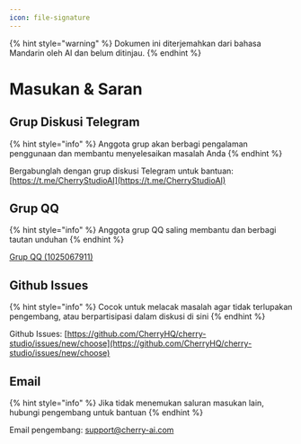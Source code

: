 ```yaml
---
icon: file-signature
---
```


{% hint style="warning" %}
Dokumen ini diterjemahkan dari bahasa Mandarin oleh AI dan belum ditinjau.
{% endhint %}

# Masukan & Saran

## Grup Diskusi Telegram

{% hint style="info" %}
Anggota grup akan berbagi pengalaman penggunaan dan membantu menyelesaikan masalah Anda
{% endhint %}

Bergabunglah dengan grup diskusi Telegram untuk bantuan: [https://t.me/CherryStudioAI](https://t.me/CherryStudioAI)

## Grup QQ

{% hint style="info" %}
Anggota grup QQ saling membantu dan berbagi tautan unduhan
{% endhint %}

[Grup QQ (1025067911)](https://qm.qq.com/q/hlHOddwAS)

## Github Issues

{% hint style="info" %}
Cocok untuk melacak masalah agar tidak terlupakan pengembang, atau berpartisipasi dalam diskusi di sini
{% endhint %}

Github Issues: [https://github.com/CherryHQ/cherry-studio/issues/new/choose](https://github.com/CherryHQ/cherry-studio/issues/new/choose)

## Email

{% hint style="info" %}
Jika tidak menemukan saluran masukan lain, hubungi pengembang untuk bantuan
{% endhint %}

Email pengembang: support@cherry-ai.com